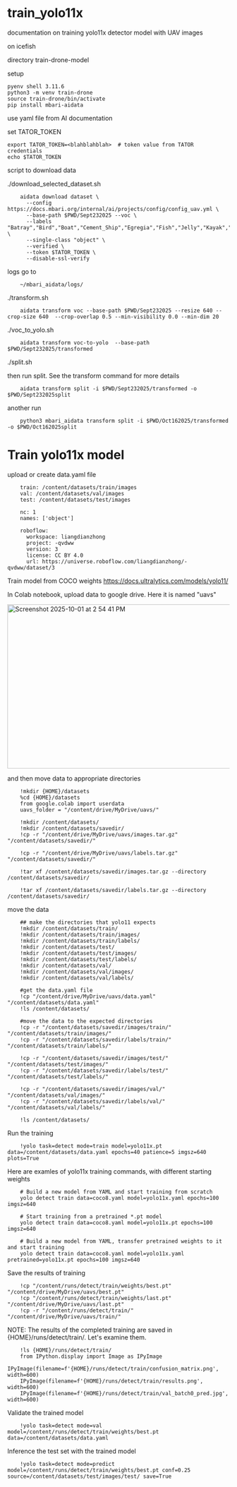 # train_yolo11x
documentation on training yolo11x detector model with UAV images

on icefish

directory train-drone-model

setup

    pyenv shell 3.11.6
    python3 -m venv train-drone
    source train-drone/bin/activate
    pip install mbari-aidata

use yaml file from AI documentation

set TATOR_TOKEN

    export TATOR_TOKEN=<blahblahblah>  # token value from TATOR credentials
    echo $TATOR_TOKEN
    
script to download data

./download_selected_dataset.sh

        aidata download dataset \
          --config https://docs.mbari.org/internal/ai/projects/config/config_uav.yml \
          --base-path $PWD/Sept232025 --voc \
          --labels "Batray","Bird","Boat","Cement_Ship","Egregia","Fish","Jelly","Kayak","Kelp","Mola","Mooring_Buoy","Otter","Person","Pinniped","Secci_Disc","Shark","Surfboard","Velella_velella","Velella_velella_raft","Whale" \
          --single-class "object" \
          --verified \
          --token $TATOR_TOKEN \
          --disable-ssl-verify

logs go to

        ~/mbari_aidata/logs/

./transform.sh

        aidata transform voc --base-path $PWD/Sept232025 --resize 640 --crop-size 640  --crop-overlap 0.5 --min-visibility 0.0 --min-dim 20


./voc_to_yolo.sh

        aidata transform voc-to-yolo  --base-path $PWD/Sept232025/transformed

./split.sh

then run split. See the transform command for more details

        aidata transform split -i $PWD/Sept232025/transformed -o $PWD/Sept232025split

another run

        python3 mbari_aidata transform split -i $PWD/Oct162025/transformed -o $PWD/Oct162025split


# Train yolo11x model



upload or create data.yaml file

        train: /content/datasets/train/images
        val: /content/datasets/val/images
        test: /content/datasets/test/images
        
        nc: 1
        names: ['object']
        
        roboflow:
          workspace: liangdianzhong
          project: -qvdww
          version: 3
          license: CC BY 4.0
          url: https://universe.roboflow.com/liangdianzhong/-qvdww/dataset/3

Train model from COCO weights  https://docs.ultralytics.com/models/yolo11/ 

In Colab notebook, upload data to google drive. Here it is named "uavs"

<img width="1450" height="372" alt="Screenshot 2025-10-01 at 2 54 41 PM" src="https://github.com/user-attachments/assets/b93e7812-a574-4997-a289-05553f39c937" />


and then move data to appropriate directories
        
        !mkdir {HOME}/datasets
        %cd {HOME}/datasets
        from google.colab import userdata
        uavs_folder = "/content/drive/MyDrive/uavs/"

        !mkdir /content/datasets/
        !mkdir /content/datasets/savedir/
        !cp -r "/content/drive/MyDrive/uavs/images.tar.gz" "/content/datasets/savedir/"

        !cp -r "/content/drive/MyDrive/uavs/labels.tar.gz" "/content/datasets/savedir/"

        !tar xf /content/datasets/savedir/images.tar.gz --directory /content/datasets/savedir/

        !tar xf /content/datasets/savedir/labels.tar.gz --directory /content/datasets/savedir/

move the data

        ## make the directories that yolo11 expects
        !mkdir /content/datasets/train/
        !mkdir /content/datasets/train/images/
        !mkdir /content/datasets/train/labels/
        !mkdir /content/datasets/test/
        !mkdir /content/datasets/test/images/
        !mkdir /content/datasets/test/labels/
        !mkdir /content/datasets/val/
        !mkdir /content/datasets/val/images/
        !mkdir /content/datasets/val/labels/
        
        #get the data.yaml file
        !cp "/content/drive/MyDrive/uavs/data.yaml" "/content/datasets/data.yaml"
        !ls /content/datasets/
        
        #move the data to the expected directories
        !cp -r "/content/datasets/savedir/images/train/" "/content/datasets/train/images/"
        !cp -r "/content/datasets/savedir/labels/train/" "/content/datasets/train/labels/"
        
        !cp -r "/content/datasets/savedir/images/test/" "/content/datasets/test/images/"
        !cp -r "/content/datasets/savedir/labels/test/" "/content/datasets/test/labels/"
        
        !cp -r "/content/datasets/savedir/images/val/" "/content/datasets/val/images/"
        !cp -r "/content/datasets/savedir/labels/val/" "/content/datasets/val/labels/"
        
        !ls /content/datasets/

Run the training 

        !yolo task=detect mode=train model=yolo11x.pt data=/content/datasets/data.yaml epochs=40 patience=5 imgsz=640 plots=True

Here are examles of yolo11x training commands, with different starting weights

        # Build a new model from YAML and start training from scratch
        yolo detect train data=coco8.yaml model=yolo11x.yaml epochs=100 imgsz=640
        
        # Start training from a pretrained *.pt model
        yolo detect train data=coco8.yaml model=yolo11x.pt epochs=100 imgsz=640
        
        # Build a new model from YAML, transfer pretrained weights to it and start training
        yolo detect train data=coco8.yaml model=yolo11x.yaml pretrained=yolo11x.pt epochs=100 imgsz=640

Save the results of training

        !cp "/content/runs/detect/train/weights/best.pt" "/content/drive/MyDrive/uavs/best.pt"
        !cp "/content/runs/detect/train/weights/last.pt" "/content/drive/MyDrive/uavs/last.pt"
        !cp -r "/content/runs/detect/train/" "/content/drive/MyDrive/uavs/train/"

NOTE: The results of the completed training are saved in {HOME}/runs/detect/train/. Let's examine them.

        !ls {HOME}/runs/detect/train/
        from IPython.display import Image as IPyImage
        IPyImage(filename=f'{HOME}/runs/detect/train/confusion_matrix.png', width=600)
        IPyImage(filename=f'{HOME}/runs/detect/train/results.png', width=600)
        IPyImage(filename=f'{HOME}/runs/detect/train/val_batch0_pred.jpg', width=600)

Validate the trained model

        !yolo task=detect mode=val model=/content/runs/detect/train/weights/best.pt data=/content/datasets/data.yaml

Inference the test set with the trained model

        !yolo task=detect mode=predict model=/content/runs/detect/train/weights/best.pt conf=0.25 source=/content/datasets/test/images/test/ save=True
